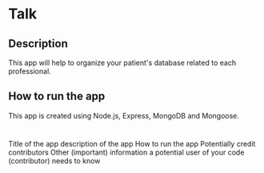 # Talk

## Description
This app will help to organize your patient's database related to each professional.


## How to run the app
This app is created using Node.js, Express, MongoDB and Mongoose. 

#

Title of the app
description of the app
How to run the app
Potentially credit contributors
Other (important) information a potential user of your code (contributor) needs to know
